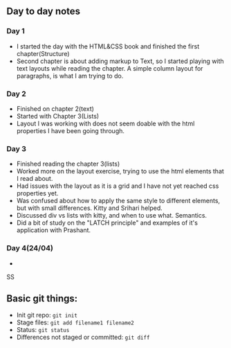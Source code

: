 ## Day to day notes

### Day 1

- I started the day with the HTML&CSS book and finished the first chapter(Structure)
- Second chapter is about adding markup to Text, so I started playing with text layouts while reading the chapter.  A simple column layout for paragraphs, is what I am trying to do.

### Day 2
- Finished on chapter 2(text)
- Started with Chapter 3(Lists)
- Layout I was working with does not seem doable with the html properties I have been going through.

### Day 3
- Finished reading the chapter 3(lists)
- Worked more on the layout exercise, trying to use the html elements that I read about. 
- Had issues with the layout as it is a grid and I have not yet reached css properties yet. 
- Was confused about how to apply the same style to different elements, but with small differences. Kitty and Srihari helped.
- Discussed div vs lists with kitty, and when to use what. Semantics.
- Did a bit of study on the "LATCH principle" and examples of it's application with Prashant.


### Day 4(24/04)
- 



SS

## Basic git things:

- Init git repo: `git init`
- Stage files: `git add filename1 filename2 `
- Status: `git status`
- Differences not staged or committed: `git diff`